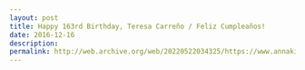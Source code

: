 ```yaml
---
layout: post
title: Happy 163rd Birthday, Teresa Carreño / Feliz Cumpleaños!
date: 2016-12-16
description:
permalink: http://web.archive.org/web/20220522034325/https://www.annakijas.com/693/
---
```

